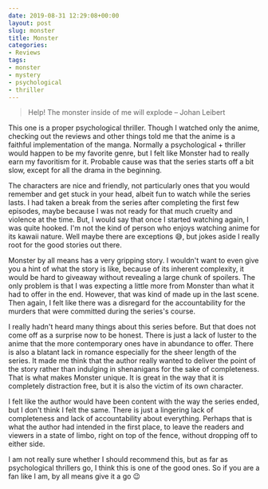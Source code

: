 ```yaml
---
date: 2019-08-31 12:29:08+00:00
layout: post
slug: monster
title: Monster
categories:
- Reviews
tags:
- monster
- mystery
- psychological
- thriller
---
```


> Help! The monster inside of me will explode
> – Johan Leibert

This one is a proper psychological thriller. Though I watched only the anime, checking out the reviews and other things told me that the anime is a faithful implementation of the manga. Normally a psychological + thriller would happen to be my favorite genre, but I felt like Monster had to really earn my favoritism for it. Probable cause was that the series starts off a bit slow, except for all the drama in the beginning.

The characters are nice and friendly, not particularly ones that you would remember and get stuck in your head, albeit fun to watch while the series lasts. I had taken a break from the series after completing the first few episodes, maybe because I was not ready for that much cruelty and violence at the time. But, I would say that once I started watching again, I was quite hooked. I'm not the kind of person who enjoys watching anime for its kawaii nature. Well maybe there are exceptions 😅, but jokes aside I really root for the good stories out there.

Monster by all means has a very gripping story. I wouldn't want to even give you a hint of what the story is like, because of its inherent complexity, it would be hard to giveaway without revealing a large chunk of spoilers. The only problem is that I was expecting a little more from Monster than what it had to offer in the end. However, that was kind of made up in the last scene. Then again, I felt like there was a disregard for the accountability for the murders that were committed during the series's course.

I really hadn't heard many things about this series before. But that does not come off as a surprise now to be honest. There is just a lack of luster to the anime that the more contemporary ones have in abundance to offer. There is also a blatant lack in romance especially for the sheer length of the series. It made me think that the author really wanted to deliver the point of the story rather than indulging in shenanigans for the sake of completeness. That is what makes Monster unique. It is great in the way that it is completely distraction free, but it is also the victim of its own character.

I felt like the author would have been content with the way the series ended, but I don't think I felt the same. There is just a lingering lack of completeness and lack of accountability about everything. Perhaps that is what the author had intended in the first place, to leave the readers and viewers in a state of limbo, right on top of the fence, without dropping off to either side.

I am not really sure whether I should recommend this, but as far as psychological thrillers go, I think this is one of the good ones. So if you are a fan like I am, by all means give it a go 😉
